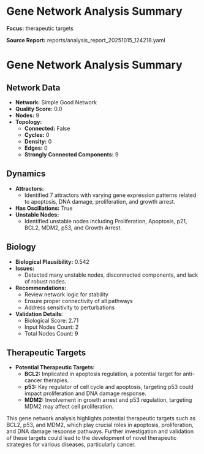 # Gene Network Analysis Summary

**Focus:** therapeutic targets

**Source Report:** reports/analysis_report_20251015_124218.yaml

# Gene Network Analysis Summary

## Network Data
- **Network:** Simple Good Network
- **Quality Score:** 0.0
- **Nodes:** 9
- **Topology:**
  - **Connected:** False
  - **Cycles:** 0
  - **Density:** 0
  - **Edges:** 0
  - **Strongly Connected Components:** 9

## Dynamics
- **Attractors:**
  - Identified 7 attractors with varying gene expression patterns related to apoptosis, DNA damage, proliferation, and growth arrest.
- **Has Oscillations:** True
- **Unstable Nodes:**
  - Identified unstable nodes including Proliferation, Apoptosis, p21, BCL2, MDM2, p53, and Growth Arrest.

## Biology
- **Biological Plausibility:** 0.542
- **Issues:**
  - Detected many unstable nodes, disconnected components, and lack of robust nodes.
- **Recommendations:**
  - Review network logic for stability
  - Ensure proper connectivity of all pathways
  - Address sensitivity to perturbations
- **Validation Details:**
  - Biological Score: 2.71
  - Input Nodes Count: 2
  - Total Nodes Count: 9

## Therapeutic Targets
- **Potential Therapeutic Targets:**
  - **BCL2:** Implicated in apoptosis regulation, a potential target for anti-cancer therapies.
  - **p53:** Key regulator of cell cycle and apoptosis, targeting p53 could impact proliferation and DNA damage response.
  - **MDM2:** Involvement in growth arrest and p53 regulation, targeting MDM2 may affect cell proliferation.

This gene network analysis highlights potential therapeutic targets such as BCL2, p53, and MDM2, which play crucial roles in apoptosis, proliferation, and DNA damage response pathways. Further investigation and validation of these targets could lead to the development of novel therapeutic strategies for various diseases, particularly cancer.